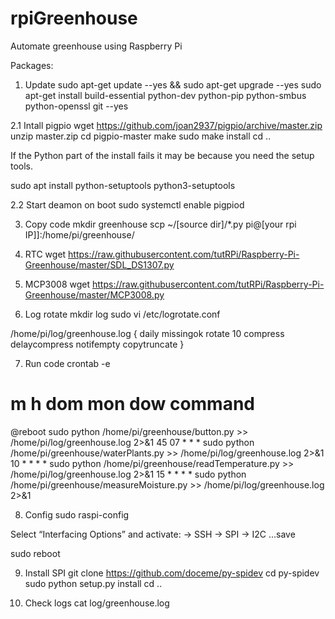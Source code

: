 # rpiGreenhouse
Automate greenhouse using Raspberry Pi

Packages:
1. Update
sudo apt-get update --yes && sudo apt-get upgrade --yes
sudo apt-get install build-essential python-dev python-pip python-smbus python-openssl git --yes

2.1 Intall pigpio
wget https://github.com/joan2937/pigpio/archive/master.zip
unzip master.zip
cd pigpio-master
make
sudo make install
cd ..

If the Python part of the install fails it may be because you need the setup tools.

sudo apt install python-setuptools python3-setuptools

2.2 Start deamon on boot
sudo systemctl enable pigpiod

3. Copy code
mkdir greenhouse
scp ~/[source dir]/*.py pi@[your rpi IP]]:/home/pi/greenhouse/

4. RTC
wget https://raw.githubusercontent.com/tutRPi/Raspberry-Pi-Greenhouse/master/SDL_DS1307.py

5. MCP3008
wget https://raw.githubusercontent.com/tutRPi/Raspberry-Pi-Greenhouse/master/MCP3008.py

6. Log rotate
mkdir log
sudo vi /etc/logrotate.conf

/home/pi/log/greenhouse.log {
    daily
    missingok
    rotate 10
    compress
    delaycompress
    notifempty
    copytruncate
}

7. Run code
crontab -e

# m h  dom mon dow   command
@reboot       sudo python /home/pi/greenhouse/button.py >> /home/pi/log/greenhouse.log 2>&1
45 07 * * *   sudo python /home/pi/greenhouse/waterPlants.py >> /home/pi/log/greenhouse.log 2>&1
10 *  * * *   sudo python /home/pi/greenhouse/readTemperature.py >> /home/pi/log/greenhouse.log 2>&1
15 *  * * *   sudo python /home/pi/greenhouse/measureMoisture.py >> /home/pi/log/greenhouse.log 2>&1

8. Config
sudo raspi-config

Select “Interfacing Options” and activate:
-> SSH
-> SPI
-> I2C
...save

sudo reboot

9. Install SPI
git clone https://github.com/doceme/py-spidev
cd py-spidev
sudo python setup.py install
cd ..

10. Check logs
cat log/greenhouse.log
